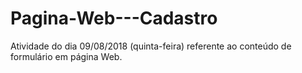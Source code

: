 # Pagina-Web---Cadastro
Atividade do dia 09/08/2018 (quinta-feira) referente ao conteúdo de formulário em página Web.
